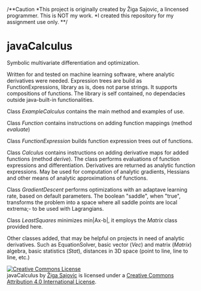 /**Caution
*This project is originally created by Žiga Sajovic, a lincensed programmer. This is NOT my work.
*I created this repository for my assignment use only.
**/

# javaCalculus
Symbolic multivariate differentiation and optimization.

Written for and tested on machine learning software, where analytic derivatives were needed. Expression trees are build as FunctionExpressions, library as is, does not parse strings. It supports compositions of functions. The library is self contained, no dependacies outside java-built-in functionalities.

Class _ExampleCalculus_ contains the main method and examples of use.

Class _Function_ contains instructions on adding function mappings (method _evaluate_)

Class _FunctionExpression_ builds function expression trees out of functions.

Class _Calculus_ contains instructions on adding derivative maps for added functions (method _derive_). The class performs evaluations of function expressions and differentiation. Derivatives are returned as analytic function expressions. May be used for computation of analytic gradients, Hessians and other means of analytic approximations of functions.

Class _GradientDescent_ performs optimizations with an adaptave learning rate, based on default parameters. The boolean "saddle", when "true", transforms the problem into a space where all saddle points are local extrema;- to be used with Lagrangians.

Class _LeastSquares_ minimizes min|Ax-b|, it employs the _Matrix_ class provided here.

Other classes added, that may be helpful on projects in need of analytic derivatives. Such as EquationSolver, basic vector (_Vec_) and matrix (_Matrix_) algebra, basic statistics (_Stat_), distances in 3D space (point to line, line to line, etc.) 

<a rel="license" href="http://creativecommons.org/licenses/by/4.0/"><img alt="Creative Commons License" style="border-width:0" src="https://i.creativecommons.org/l/by/4.0/88x31.png" /></a><br /><span xmlns:dct="http://purl.org/dc/terms/" property="dct:title">javaCalculus</span> by <a xmlns:cc="http://creativecommons.org/ns#" href="https://si.linkedin.com/in/zigasajovic" property="cc:attributionName" rel="cc:attributionURL">Žiga Sajovic</a> is licensed under a <a rel="license" href="http://creativecommons.org/licenses/by/4.0/">Creative Commons Attribution 4.0 International License</a>.
